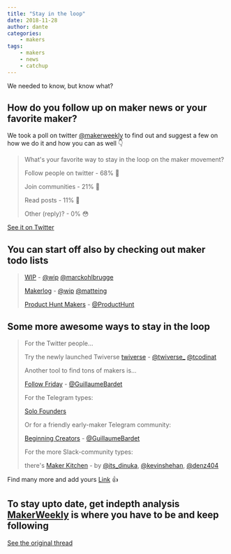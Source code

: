 ```yaml
---
title: "Stay in the loop"
date: 2018-11-28
author: dante
categories:
    - makers
tags:
    - makers
    - news
    - catchup
---
```


We needed to know, but know what?

## How do you follow up on maker news or your favorite maker?

We took a poll on twitter [@makerweekly](https://twitter.com/makerweekly) to find out
and suggest a few on how we do it and how you can as well 👇


> What's your favorite way to stay in the loop on the maker movement?
>
> 
> Follow people on twitter  - 68% 💖 
> 
> Join communities - 21% 👀
>
> Read posts - 11% 🤔
>
> Other (reply)? - 0% 😳

[See it on Twitter](https://twitter.com/makerweekly/status/1066659466689605634)

## You can start off also by checking out maker todo lists


> [WIP](https://wip.chat) - [@wip](https://twitter.com/wip) [@marckohlbrugge](https://twitter.com/marckohlbrugge)
>
> [Makerlog](https://getmakerlog.com/) - [@wip](https://twitter.com/wip) [@matteing ](https://twitter.com/matteing)
>
> [Product Hunt Makers](https://producthunt.com/makers) - [@ProductHunt](https://twitter.com/ProductHunt)


## Some more awesome ways to stay in the loop

> For the Twitter people...
>
> Try the newly launched Twiverse  [twiverse](https://twiverse.com) - [@twiverse_](https://twitter.com/twiverse_) [@tcodinat](https://twitter.com/tcodinat)
>
> Another tool to find tons of makers is...
> 
> [Follow Friday](https://followfriday.io/) - [@GuillaumeBardet](https://twitter.com/GuillaumeBardet)
>
> For the Telegram types: 
> 
> [Solo Founders](http://t.me/solofounders)
>
> Or for a friendly early-maker Telegram community: 
> 
> [Beginning Creators](https://t.me/beginningcreators) - [@GuillaumeBardet](https://twitter.com/GuillaumeBardet)
>
> For the more Slack-community types:
> 
> there's [Maker Kitchen](https://makerskitchen.xyz) - by [@its_dinuka](https://twitter.com/its_dinuka), [@kevinshehan](https://twitter.com/kevinshehan), [@denz404](https://twitter.com/denz404)


Find many more and add yours [Link](https://tglist.co/category/makers) 👍

## To stay upto date, get indepth analysis [MakerWeekly](https://twitter.com/makerweekly) is where you have to be and keep following

[See the original thread](https://twitter.com/makerweekly/status/1066659466689605634)